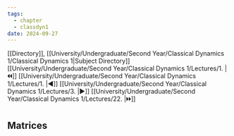 ```yaml
---
tags:
  - chapter
  - classdyn1
date: 2024-09-27
---
```

[[Directory]], [[University/Undergraduate/Second Year/Classical Dynamics 1/Classical Dynamics 1|Subject Directory]]
[[University/Undergraduate/Second Year/Classical Dynamics 1/Lectures/1. |🞀🞀]] [[University/Undergraduate/Second Year/Classical Dynamics 1/Lectures/1. |◀]] [[University/Undergraduate/Second Year/Classical Dynamics 1/Lectures/3. |▶]] [[University/Undergraduate/Second Year/Classical Dynamics 1/Lectures/22. |🞂🞂]]
# 
## Matrices
